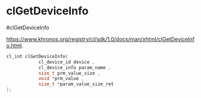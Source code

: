 
# clGetDeviceInfo
#clGetDeviceInfo

https://www.khronos.org/registry/cl/sdk/1.0/docs/man/xhtml/clGetDeviceInfo.html.

```c++
cl_int clGetDeviceInfo(  
			cl_device_id device ,  
			cl_device_info param_name ,  
			size_t prm_value_size ,  
			void *prm_value ,  
			size_t *param_value_size_ret 
);
```








